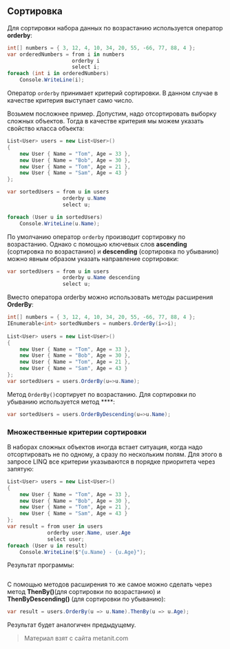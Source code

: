 ## Сортировка

Для сортировки набора данных по возрастанию используется оператор **orderby**:

```cs
int[] numbers = { 3, 12, 4, 10, 34, 20, 55, -66, 77, 88, 4 };
var orderedNumbers = from i in numbers
                     orderby i
                     select i;
foreach (int i in orderedNumbers)
    Console.WriteLine(i);
```

Оператор `orderby` принимает критерий сортировки. В данном случае в качестве критерия выступает само число.

Возьмем посложнее пример. Допустим, надо отсортировать выборку сложных объектов. Тогда в качестве критерия мы можем указать свойство класса объекта:

```cs
List<User> users = new List<User>()
{
    new User { Name = "Tom", Age = 33 },
    new User { Name = "Bob", Age = 30 },
    new User { Name = "Tom", Age = 21 },
    new User { Name = "Sam", Age = 43 }
};

var sortedUsers = from u in users
                  orderby u.Name
                  select u;

foreach (User u in sortedUsers)
    Console.WriteLine(u.Name);
```

По умолчанию оператор `orderby` производит сортировку по возрастанию. Однако с помощью ключевых слов **ascending** (сортировка по возрастанию) и **descending** (сортировка по убыванию) можно явным образом указать направление сортировки:

```cs
var sortedUsers = from u in users
                  orderby u.Name descending
                  select u;
```

Вместо оператора orderby можно использовать методы расширения **OrderBy**:

```cs
int[] numbers = { 3, 12, 4, 10, 34, 20, 55, -66, 77, 88, 4 };
IEnumerable<int> sortedNumbers = numbers.OrderBy(i=>i);
            
List<User> users = new List<User>()
{
    new User { Name = "Tom", Age = 33 },
    new User { Name = "Bob", Age = 30 },
    new User { Name = "Tom", Age = 21 },
    new User { Name = "Sam", Age = 43 }
};
var sortedUsers = users.OrderBy(u=>u.Name);
```

Метод `OrderBy()`сортирует по возрастанию. Для сортировки по убыванию используется метод ****:

```cs
var sortedUsers = users.OrderByDescending(u=>u.Name);
```

### Множественные критерии сортировки

В наборах сложных объектов иногда встает ситуация, когда надо отсортировать не по одному, а сразу по нескольким полям. Для этого в запросе LINQ все критерии указываются в порядке приоритета через запятую:

```cs
List<User> users = new List<User>()
{
    new User { Name = "Tom", Age = 33 },
    new User { Name = "Bob", Age = 30 },
    new User { Name = "Tom", Age = 21 },
    new User { Name = "Sam", Age = 43 }
};
var result = from user in users
             orderby user.Name, user.Age
             select user;
foreach (User u in result)
    Console.WriteLine($"{u.Name} - {u.Age}");
```

Результат программы:

```

```

С помощью методов расширения то же самое можно сделать через метод **ThenBy()**(для сортировки по возрастанию) и **ThenByDescending()** (для сортировки по убыванию):

```cs
var result = users.OrderBy(u => u.Name).ThenBy(u => u.Age);
```

Результат будет аналогичен предыдущему.


> Материал взят с сайта metanit.com